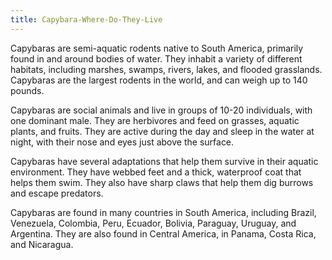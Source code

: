 ```yaml
---
title: Capybara-Where-Do-They-Live
---
```


Capybaras are semi-aquatic rodents native to South America, primarily found in and around bodies of water. They inhabit a variety of different habitats, including marshes, swamps, rivers, lakes, and flooded grasslands. Capybaras are the largest rodents in the world, and can weigh up to 140 pounds.

Capybaras are social animals and live in groups of 10-20 individuals, with one dominant male. They are herbivores and feed on grasses, aquatic plants, and fruits. They are active during the day and sleep in the water at night, with their nose and eyes just above the surface.

Capybaras have several adaptations that help them survive in their aquatic environment. They have webbed feet and a thick, waterproof coat that helps them swim. They also have sharp claws that help them dig burrows and escape predators.

Capybaras are found in many countries in South America, including Brazil, Venezuela, Colombia, Peru, Ecuador, Bolivia, Paraguay, Uruguay, and Argentina. They are also found in Central America, in Panama, Costa Rica, and Nicaragua.
